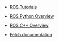 - [ROS Tutorials](http://wiki.ros.org/ROS/Tutorials)
- [ROS Python Overview](http://wiki.ros.org/rospy/Overview)
- [ROS C++ Overview](http://wiki.ros.org/roscpp/Overview)

- [Fetch documentation](http://docs.fetchrobotics.com/)